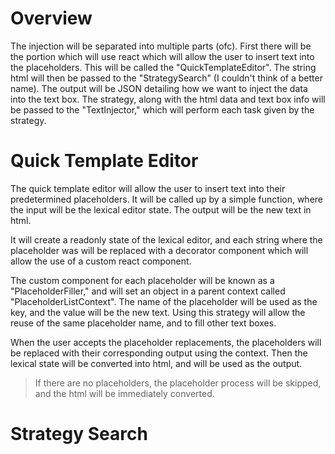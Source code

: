 Overview
========

The injection will be separated into multiple parts (ofc). First there will be the portion which will use react which will allow the user to insert text into the placeholders. This will be called the "QuickTemplateEditor". The string html will then be passed to the "StrategySearch" (I couldn't think of a better name). The output will be JSON detailing how we want to inject the data into the text box. The strategy, along with the html data and text box info will be passed to the "TextInjector," which will perform each task given by the strategy. 


Quick Template Editor 
==========

The quick template editor will allow the user to insert text into their predetermined placeholders. It will be called up by a simple function, where the input will be the lexical editor state. The output will be the new text in html. 

It will create a readonly state of the lexical editor, and each string where the placeholder was will be replaced with a decorator component which will allow the use of a custom react component.

The custom component for each placeholder will be known as a "PlaceholderFiller," and will set an object in a parent context called "PlaceholderListContext". The name of the placeholder will be used as the key, and the value will be the new text. Using this strategy will allow the reuse of the same placeholder name, and to fill other text boxes. 

When the user accepts the placeholder replacements, the placeholders will be replaced with their corresponding output using the context. Then the lexical state will be converted into html, and will be used as the output.

> If there are no placeholders, the placeholder process will be skipped, and the html will be immediately converted.

Strategy Search
====

